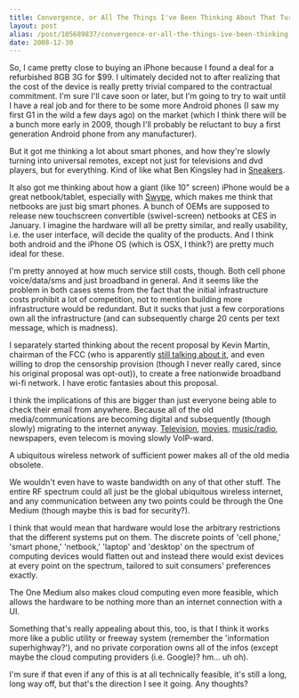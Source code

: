 ```yaml
---
title: Convergence, or All The Things I've Been Thinking About That Turned Out To Be The Same Thing
layout: post
alias: /post/105689837/convergence-or-all-the-things-ive-been-thinking-about
date: 2008-12-30
---
```


So, I came pretty close to buying an iPhone because I found a deal for a
refurbished 8GB 3G for $99. I ultimately decided not to after realizing
that the cost of the device is really pretty trivial compared to the
contractual commitment. I'm sure I'll cave soon or later, but I'm going
to try to wait until I have a real job and for there to be some more
Android phones (I saw my first G1 in the wild a few days ago) on the
market (which I think there will be a bunch more early in 2009, though
I'll probably be reluctant to buy a first generation Android phone from
any manufacturer).

But it got me thinking a lot about smart phones, and how they're slowly
turning into universal remotes, except not just for televisions and dvd
players, but for everything. Kind of like what Ben Kingsley had in
[Sneakers](http://www.imdb.com/title/tt0105435/).

It also got me thinking about how a giant (like 10" screen) iPhone would
be a great netbook/tablet, especially with
[Swype](http://blog.byjoemoon.com/?q=node/1260), which makes me think
that netbooks are just big smart phones. A bunch of OEMs are supposed to
release new touchscreen convertible (swivel-screen) netbooks at CES in
January. I imagine the hardware will all be pretty similar, and really
usability, i.e. the user interface, will decide the quality of the
products. And I think both android and the iPhone OS (which is OSX, I
think?) are pretty much ideal for these.

I'm pretty annoyed at how much service still costs, though. Both cell
phone voice/data/sms and just broadband in general. And it seems like
the problem in both cases stems from the fact that the initial
infrastructure costs prohibit a lot of competition, not to mention
building more infrastructure would be redundant. But it sucks that just
a few corporations own all the infrastructure (and can subsequently
charge 20 cents per text message, which is madness).

I separately started thinking about the recent proposal by Kevin Martin,
chairman of the FCC (who is apparently [still talking about
it](http://news.slashdot.org/article.pl?sid=08/12/30/2335200&from=rss),
and even willing to drop the censorship provision (though I never really
cared, since his original proposal was opt-out)), to create a free
nationwide broadband wi-fi network. I have erotic fantasies about this
proposal.

I think the implications of this are bigger than just everyone being
able to check their email from anywhere. Because all of the old
media/communications are becoming digital and subsequently (though
slowly) migrating to the internet anyway.
[Television](http://www.hulu.com/),
[movies](http://www.netflix.com/HowItWorks),
[music/radio](http://www.last.fm/), newspapers, even telecom is moving
slowly VoIP-ward.

A ubiquitous wireless network of sufficient power makes all of the old
media obsolete.

We wouldn't even have to waste bandwidth on any of that other stuff. The
entire RF spectrum could all just be the global ubiquitous wireless
internet, and any communication between any two points could be through
the One Medium (though maybe this is bad for security?).

I think that would mean that hardware would lose the arbitrary
restrictions that the different systems put on them. The discrete points
of 'cell phone,' 'smart phone,' 'netbook,' 'laptop' and 'desktop' on the
spectrum of computing devices would flatten out and instead there would
exist devices at every point on the spectrum, tailored to suit
consumers' preferences exactly.

The One Medium also makes cloud computing even more feasible, which
allows the hardware to be nothing more than an internet connection with
a UI.

Something that's really appealing about this, too, is that I think it
works more like a public utility or freeway system (remember the
'information superhighway?'), and no private corporation owns all of the
infos (except maybe the cloud computing providers (i.e. Google)? hm… uh
oh).

I'm sure if that even if any of this is at all technically feasible,
it's still a long, long way off, but that's the direction I see it
going. Any thoughts?
